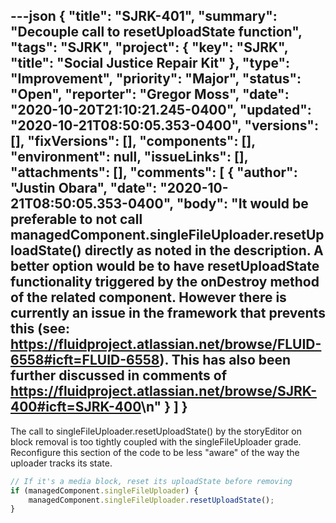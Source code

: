 ---json
{
  "title": "SJRK-401",
  "summary": "Decouple call to resetUploadState function",
  "tags": "SJRK",
  "project": {
    "key": "SJRK",
    "title": "Social Justice Repair Kit"
  },
  "type": "Improvement",
  "priority": "Major",
  "status": "Open",
  "reporter": "Gregor Moss",
  "date": "2020-10-20T21:10:21.245-0400",
  "updated": "2020-10-21T08:50:05.353-0400",
  "versions": [],
  "fixVersions": [],
  "components": [],
  "environment": null,
  "issueLinks": [],
  "attachments": [],
  "comments": [
    {
      "author": "Justin Obara",
      "date": "2020-10-21T08:50:05.353-0400",
      "body": "It would be preferable to not call managedComponent.singleFileUploader.resetUploadState() directly as noted in the description. A better option would be to have resetUploadState functionality triggered by the onDestroy method of the related component. However there is currently an issue in the framework that prevents this (see: <https://fluidproject.atlassian.net/browse/FLUID-6558#icft=FLUID-6558>). This has also been further discussed in comments of <https://fluidproject.atlassian.net/browse/SJRK-400#icft=SJRK-400>\n"
    }
  ]
}
---
The call to singleFileUploader.resetUploadState() by the storyEditor on block removal is too tightly coupled with the singleFileUploader grade. Reconfigure this section of the code to be less "aware" of the way the uploader tracks its state.

```javascript
// If it's a media block, reset its uploadState before removing
if (managedComponent.singleFileUploader) {
    managedComponent.singleFileUploader.resetUploadState();
}
```

        